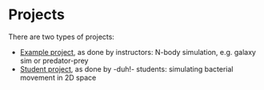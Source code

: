 # Projects

There are two types of projects:

 * [Example project](example.md), as done by instructors:
   N-body simulation, e.g. galaxy sim or predator-prey
 * [Student project](student.md), as done by -duh!- students:
   simulating bacterial movement in 2D space
